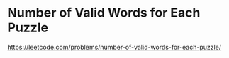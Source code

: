 # Number of Valid Words for Each Puzzle

<https://leetcode.com/problems/number-of-valid-words-for-each-puzzle/>
